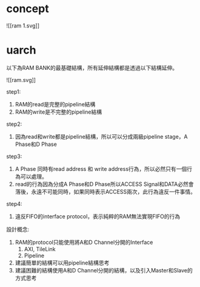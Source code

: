 # concept

![[ram 1.svg]]
# uarch

以下為RAM BANK的最基礎結構，所有延伸結構都是透過以下結構延伸。

![[ram.svg]]

step1:
1. RAM的read是完整的pipeline結構
2. RAM的write是不完整的pipeline結構  

step2:
1. 因為read和write都是pipeline結構，所以可以分成兩級pipeline stage，A Phase和D Phase

step3:
1. A Phase 同時有read address 和 write address行為，所以必然只有一個行為可以處理。
2. read的行為因為分成A Phase和D Phase所以ACCESS Signal和DATA必然會落後，永遠不可能同時，如果同時表示ACCESS兩次，此行為違反一件事情。

step4:
1. 違反FIFO的interface protocol，表示純粹的RAM無法實現FIFO的行為

設計概念:
1. RAM的protocol只能使用將A和D Channel分開的Interface
    1. AXI, TileLink
    2. Pipeline
2. 建議簡單的結構可以用pipeline結構思考
3. 建議困難的結構使用A和D Channel分開的結構，以及引入Master和Slave的方式思考